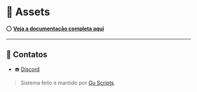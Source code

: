 # 📑 Assets

⭕ [**Veja a documentação completa aqui**](https://github.com/gupcdm-jpg/wiki-assets/wiki/Bem-vindo-a-Wiki-do-nosso-sistema-de-Assets)

---

## 📲 Contatos

- ☎️ [Discord](https://discord.gg/UbzvC9JEAJ)

> Sistema feito e mantido por [Gu Scripts](https://discord.gg/UbzvC9JEAJ).
